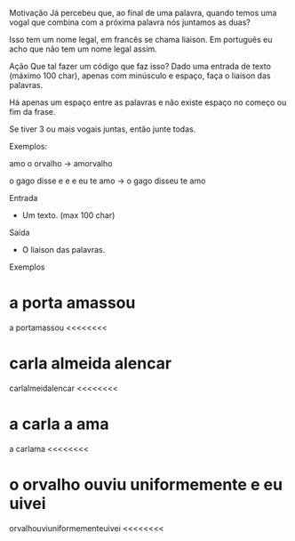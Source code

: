 Motivação
Já percebeu que, ao final de uma palavra, quando temos uma vogal que combina com a próxima palavra nós juntamos as duas?

Isso tem um nome legal, em francês se chama liaison. Em português eu acho que não tem um nome legal assim.

Ação
Que tal fazer um código que faz isso? Dado uma entrada de texto (máximo 100 char), apenas com minúsculo e espaço, faça o liaison das palavras.

Há apenas um espaço entre as palavras e não existe espaço no começo ou fim da frase.

Se tiver 3 ou mais vogais juntas, então junte todas.

Exemplos:

amo o orvalho -> amorvalho

o gago disse e e e eu te amo -> o gago disseu te amo

Entrada
* Um texto. (max 100 char)

Saída
* O liaison das palavras.

Exemplos

>>>>>>>>
a porta amassou
========
a portamassou
<<<<<<<<

>>>>>>>>
carla almeida alencar
========
carlalmeidalencar
<<<<<<<<

>>>>>>>>
a carla a ama
========
a carlama
<<<<<<<<

>>>>>>>>
o orvalho ouviu uniformemente e eu uivei
========
orvalhouviuniformementeuivei
<<<<<<<<
